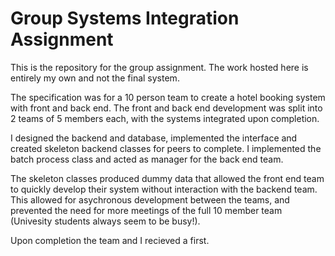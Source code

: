 # Group Systems Integration Assignment

This is the repository for the group assignment. The work hosted here is entirely my own and not the final system.

The specification was for a 10 person team to create a hotel booking system with front and back end. The front and back end development was split into 2 teams of 5 members each, with the systems integrated upon completion.

I designed the backend and database, implemented the interface and created skeleton backend classes for peers to complete. I implemented the batch process class and acted as manager for the back end team.

The skeleton classes produced dummy data that allowed the front end team to quickly develop their system without interaction with the backend team. This allowed for asychronous development between the teams, and prevented the need for more meetings of the full 10 member team (Univesity students always seem to be busy!).

Upon completion the team and I recieved a first.

